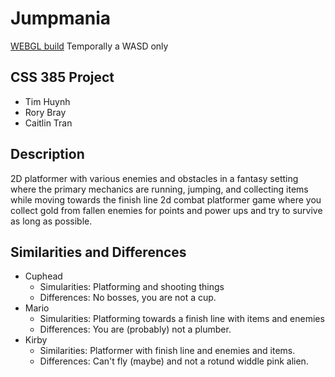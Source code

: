 # Jumpmania
[WEBGL build](https://timmy0402.github.io/Jumpmania/) Temporally a WASD only
## CSS 385 Project
- Tim Huynh
- Rory Bray
- Caitlin Tran
## Description
2D platformer with various enemies and obstacles in a fantasy setting where the primary mechanics are running, jumping, and collecting items while moving towards the finish line
2d combat platformer game where you collect gold from fallen enemies for points and power ups and try to survive as long as possible.
## Similarities and Differences
- Cuphead
  - Simularities: Platforming and shooting things
  - Differences: No bosses, you are not a cup.
- Mario
  - Simularities: Platforming towards a finish line with items and enemies
  - Differences: You are (probably) not a plumber.
- Kirby
  - Similarities: Platformer with finish line and enemies and items.
  - Differences: Can't fly (maybe) and not a rotund widdle pink alien.
